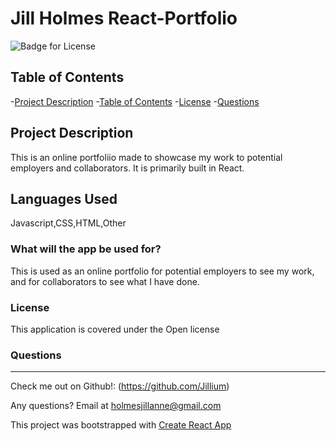 # Jill Holmes React-Portfolio

  ![Badge for License](https://img.shields.io/badge/license-Open-informational)
  
  ## Table of Contents
  -[Project Description](#projectDescription)
  -[Table of Contents](#tableofContents)
  -[License](#license)
  -[Questions](#questions)


  ## Project Description 
  This is an online portfoliio made to showcase my work to potential employers and collaborators. It is primarily built in React. 

  
  
  
  ## Languages Used 
  Javascript,CSS,HTML,Other

 

  ### What will the app be used for? 
  This is used as an online portfolio for potential employers to see my work, and for collaborators to see what I have done. 

 

  ### License
  This application is covered under the Open license
  

  ### Questions
  -------------------------------------------------------------------------------------------------------
  
  Check me out on Github!: (https://github.com/Jillium) 
  
  Any questions? Email at holmesjillanne@gmail.com

This project was bootstrapped with [Create React App](https://github.com/facebook/create-react-app)


